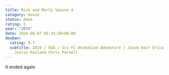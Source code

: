 ```yaml
---
title: Rick and Morty Season 4
category: movie
status: done
rating: 5
year: "2019"
date: 2020-06-07 05:34:58+08:00
douban:
  rating: 9.7
  subtitle: 2019 / USA / Sci-Fi Animation Adventure / Jacob Hair Erica Hayes /
    Justin Roiland Chris Parnell
---
```


It ended again
